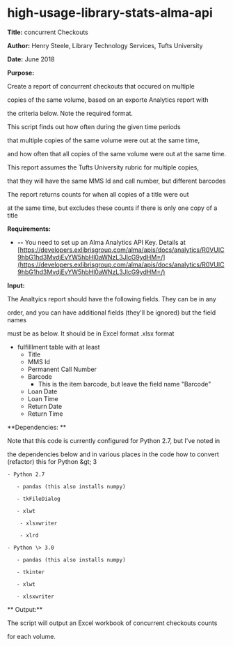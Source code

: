 # high-usage-library-stats-alma-api
**Title:**      concurrent Checkouts

**Author:**     Henry Steele, Library Technology Services, Tufts University

**Date:**        June 2018

**Purpose:**

  Create a report of concurrent checkouts that occured on multiple

  copies of the same volume, based on an exporte Analytics report with

  the criteria below.   Note the required format.

  This script finds out how often during the given time periods

  that multiple copies of the same volume were out at the same time,

  and how often that all copies of the same volume were out at the same time.

  This report assumes the Tufts University rubric for multiple copies,

  that they will have the same MMS Id and call number, but different barcodes

  The report returns counts for when all copies of a title were out

  at the same time, but excludes these counts if there is only one copy of a title

**Requirements:**

- **--** You need to set up an Alma Analytics API Key.   Details at [https://developers.exlibrisgroup.com/alma/apis/docs/analytics/R0VUIC9hbG1hd3MvdjEvYW5hbHl0aWNzL3JlcG9ydHM=/](https://developers.exlibrisgroup.com/alma/apis/docs/analytics/R0VUIC9hbG1hd3MvdjEvYW5hbHl0aWNzL3JlcG9ydHM=/)

**Input:**

  The Analtyics report should have the following fields.  They can be in any

  order, and you can have additional fields (they&#39;ll be ignored) but the field names

  must be as below.  It should be in Excel format .xlsx format

- fulfilllment table with at least
  - Title
  - MMS Id
  - Permanent Call Number
  - Barcode
    - This is the item barcode, but leave the field name &quot;Barcode&quot;
  - Loan Date
  - Loan Time
  - Return Date
  - Return Time

**Dependencies:  **

  Note that this code is currently configured for Python 2.7, but I&#39;ve noted in

  the dependencies below and in various places in the code how to convert (refactor) this for Python \&gt; 3

    - Python 2.7

       - pandas (this also installs numpy)

       - tkFileDialog

       - xlwt

        - xlsxwriter

        - xlrd

    - Python \> 3.0

       - pandas (this also installs numpy)

       - tkinter

       - xlwt

       - xlsxwriter

** Output:**

   The script will output an Excel workbook of concurrent checkouts counts

   for each volume.

